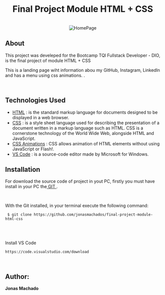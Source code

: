 <h1 align="center">  Final Project Module HTML + CSS </h1>

<p align="center">
  <br>
	<img src="https://user-images.githubusercontent.com/67349235/177212744-c93391e0-cb3b-472a-90b4-61768ce77bc2.gif" title="HomePage">
</p>

<h2>About</h2>

<p>This project was develeped for the Bootcamp TQI Fullstack Developer - DIO, is the final project of module HTML + CSS</p>
<p>This is a landing page wiht information abou my GitHub, Instagram, LinkedIn and has a menu using css animations. .</p>
<br>
<p></p>

<h2> Technologies Used</h2>

 <ul>
	<li><a href="https://developer.mozilla.org/pt-BR/docs/Web/HTML"> HTML</a> :  is the standard markup language for documents designed to be displayed in a web browser. </li>
	<li><a href="https://developer.mozilla.org/pt-BR/docs/Web/CSS"> CSS</a> : is a style sheet language used for describing the presentation of a document written in a markup language such as HTML. CSS is a cornerstone technology of the World Wide Web, alongside HTML and JavaScript. </li>
	<li><a href="https://www.w3schools.com/css/css3_animations.asp"> CSS Animations</a> : CSS allows animation of HTML elements without using JavaScript or Flash!. </li>
  <li><a href="https://code.visualstudio.com/"> VS Code</a> : is a source-code editor made by Microsoft for Windows. </li>
</ul>

<h2>Installation </h2>

<p>For download the source code of project in yout PC, firstly you must have install in your PC the<a href="https://git-scm.com/"> GIT </a>.</p>
<br>
<p>With the Git installed, in your terminal execute the following command:</p>

 ```
  $ git clone https://github.com/jonasmachados/final-project-module-html-css
 ```
 
<br>

	
<br>
	<p>Install VS Code </p>
	
	
  	https://code.visualstudio.com/download
  	
	
<br>
	 
<h2> Author: </h2>
 <b>        Jonas Machado</b>

